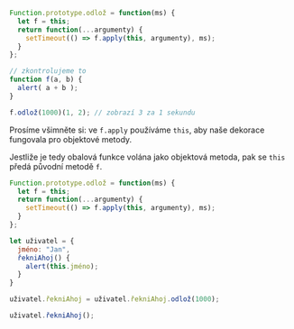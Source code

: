 

```js run
Function.prototype.odlož = function(ms) {
  let f = this;
  return function(...argumenty) {
    setTimeout(() => f.apply(this, argumenty), ms);
  }
};

// zkontrolujeme to
function f(a, b) {
  alert( a + b );
}

f.odlož(1000)(1, 2); // zobrazí 3 za 1 sekundu
```

Prosíme všimněte si: ve `f.apply` používáme `this`, aby naše dekorace fungovala pro objektové metody.

Jestliže je tedy obalová funkce volána jako objektová metoda, pak se `this` předá původní metodě `f`.

```js run
Function.prototype.odlož = function(ms) {
  let f = this;
  return function(...argumenty) {
    setTimeout(() => f.apply(this, argumenty), ms);
  }
};

let uživatel = {
  jméno: "Jan",
  řekniAhoj() {
    alert(this.jméno);
  }
}

uživatel.řekniAhoj = uživatel.řekniAhoj.odlož(1000);

uživatel.řekniAhoj();
```
